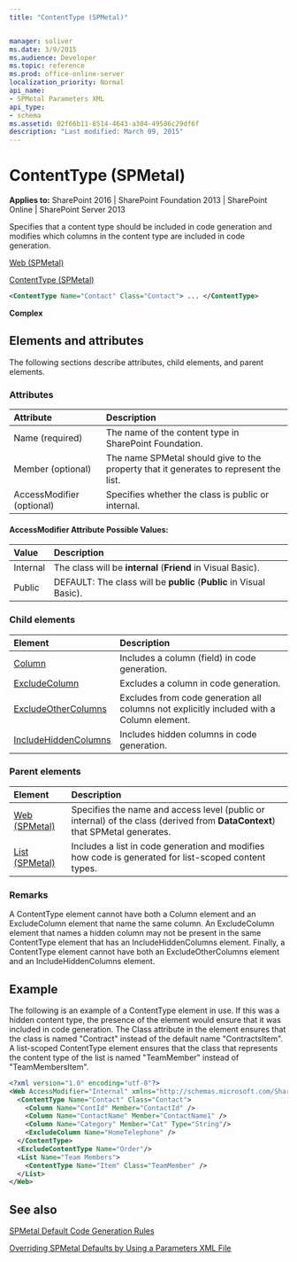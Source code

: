 ```yaml
---
title: "ContentType (SPMetal)"


manager: soliver
ms.date: 3/9/2015
ms.audience: Developer
ms.topic: reference
ms.prod: office-online-server
localization_priority: Normal
api_name:
- SPMetal Parameters XML
api_type:
- schema
ms.assetid: 02f66b11-8514-4643-a304-49586c29df6f
description: "Last modified: March 09, 2015"
---
```


# ContentType (SPMetal)

 
  
 **Applies to:** SharePoint 2016 | SharePoint Foundation 2013 | SharePoint Online | SharePoint Server 2013
  
Specifies that a content type should be included in code generation and modifies which columns in the content type are included in code generation.
  
[Web (SPMetal)](web-spmetal.md)
  
[ContentType (SPMetal)](contenttype-spmetal.md)
  
```XML
<ContentType Name="Contact" Class="Contact"> ... </ContentType>
```

 **Complex**
## Elements and attributes

The following sections describe attributes, child elements, and parent elements.

### Attributes

|**Attribute**|**Description**|
|:-----|:-----|
|Name (required)  <br/> |The name of the content type in SharePoint Foundation.  <br/> |
|Member (optional)  <br/> |The name SPMetal should give to the property that it generates to represent the list.  <br/> |
|AccessModifier (optional)  <br/> |Specifies whether the class is public or internal.  <br/> |
   
#### AccessModifier Attribute Possible Values:

|**Value**|**Description**|
|:-----|:-----|
|Internal  <br/> |The class will be **internal** (**Friend** in Visual Basic).  <br/> |
|Public  <br/> |DEFAULT: The class will be **public** (**Public** in Visual Basic).  <br/> |
   
### Child elements

|**Element**|**Description**|
|:-----|:-----|
|[Column](column-spmetal.md) <br/> |Includes a column (field) in code generation.  <br/> |
|[ExcludeColumn](excludecolumn-spmetal.md) <br/> |Excludes a column in code generation.  <br/> |
|[ExcludeOtherColumns](excludeothercolumns-spmetal.md) <br/> |Excludes from code generation all columns not explicitly included with a Column element.  <br/> |
|[IncludeHiddenColumns](includehiddencolumns-spmetal.md) <br/> |Includes hidden columns in code generation.  <br/> |
   
### Parent elements

|**Element**|**Description**|
|:-----|:-----|
|[Web (SPMetal)](web-spmetal.md) <br/> |Specifies the name and access level (public or internal) of the class (derived from **DataContext**) that SPMetal generates.  <br/> |
|[List (SPMetal)](list-spmetal.md) <br/> |Includes a list in code generation and modifies how code is generated for list-scoped content types.  <br/> |
   
### Remarks

A ContentType element cannot have both a Column element and an ExcludeColumn element that name the same column. An ExcludeColumn element that names a hidden column may not be present in the same ContentType element that has an IncludeHiddenColumns element. Finally, a ContentType element cannot have both an ExcludeOtherColumns element and an IncludeHiddenColumns element.
  
## Example

The following is an example of a ContentType element in use. If this was a hidden content type, the presence of the element would ensure that it was included in code generation. The Class attribute in the element ensures that the class is named "Contract" instead of the default name "ContractsItem". A list-scoped ContentType element ensures that the class that represents the content type of the list is named "TeamMember" instead of "TeamMembersItem".
  
```XML
<?xml version="1.0" encoding="utf-8"?>
<Web AccessModifier="Internal" xmlns="http://schemas.microsoft.com/SharePoint/2009/spmetal">
  <ContentType Name="Contact" Class="Contact">
    <Column Name="ContId" Member="ContactId" />
    <Column Name="ContactName" Member="ContactName1" />
    <Column Name="Category" Member="Cat" Type="String"/>
    <ExcludeColumn Name="HomeTelephone" />
  </ContentType>
  <ExcludeContentType Name="Order"/>
  <List Name="Team Members">
    <ContentType Name="Item" Class="TeamMember" />
  </List>
</Web>

```

## See also



[SPMetal Default Code Generation Rules](http://msdn.microsoft.com/library/873ac65e-425e-40f3-9ef6-753d3cda1436%28Office.15%29.aspx)
  
[Overriding SPMetal Defaults by Using a Parameters XML File](http://msdn.microsoft.com/library/209359b2-bd46-47b6-837d-3c0c2005cb19%28Office.15%29.aspx)

